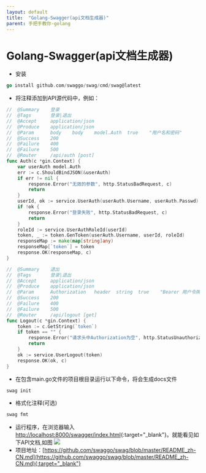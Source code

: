 ```yaml
---
layout: default
title:  "Golang-Swagger(api文档生成器)"
parent: 手把手教你-golang
---
```


# Golang-Swagger(api文档生成器)
- 安装

```go
go install github.com/swaggo/swag/cmd/swag@latest
```

- 将注释添加到API源代码中，例如：

```go
//	@Summary	登录
//	@Tags		登录|退出
//	@Accept		application/json
//	@Produce	application/json
//	@Param		body	body	model.Auth	true	"用户名和密码"
//	@Success	200
//	@Failure	400
//	@Failure	500
//	@Router		/api/auth [post]
func Auth(c *gin.Context) {
	var userAuth model.Auth
	err := c.ShouldBindJSON(&userAuth)
	if err != nil {
		response.Error("无效的参数", http.StatusBadRequest, c)
		return
	}
	userId, ok := service.UserAuth(userAuth.Username, userAuth.Passwd)
	if !ok {
		response.Error("登录失败", http.StatusBadRequest, c)
		return
	}
	roleId := service.UserAuthRoleId(userId)
	token, _ := token.GenToken(userAuth.Username, userId, roleId)
	responseMap := make(map[string]any)
	responseMap[`token`] = token
	response.OK(responseMap, c)
}

//	@Summary	退出
//	@Tags		登录|退出
//	@Accept		application/json
//	@Produce	application/json
//	@Param		Authorization	header	string	true	"Bearer 用户令牌"
//	@Success	200
//	@Failure	400
//	@Failure	500
//	@Router		/api/logout [get]
func Logout(c *gin.Context) {
	token := c.GetString(`token`)
	if token == "" {
		response.Error("请求头中Authorization为空", http.StatusUnauthorized, c)
		return
	}
	ok := service.UserLogout(token)
	response.OK(ok, c)
}
```
- 在包含main.go文件的项目根目录运行以下命令，将会生成docs文件

```go
swag init
```
- 格式化注释(可选)

```go
swag fmt
```
- 运行程序，在浏览器输入[http://localhost:8000/swagger/index.html](http://localhost:8000/swagger/index.html){:target="_blank"}。就能看见如下API文档,如图
    ![](/assets/images/golang/swago.png)
- 项目地址：[https://github.com/swaggo/swag/blob/master/README_zh-CN.md](https://github.com/swaggo/swag/blob/master/README_zh-CN.md){:target="_blank"}